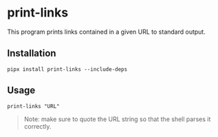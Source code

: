 # print-links

This program prints links contained in a given URL to standard output.

## Installation

``` shell
pipx install print-links --include-deps
```

## Usage

``` shell
print-links "URL"
```

> Note: make sure to quote the URL string so that the shell parses it correctly.
